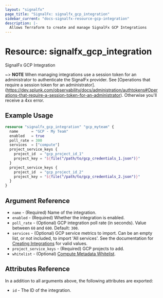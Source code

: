 ```yaml
---
layout: "signalfx"
page_title: "SignalFx: signalfx_gcp_integration"
sidebar_current: "docs-signalfx-resource-gcp-integration"
description: |-
  Allows Terraform to create and manage SignalFx GCP Integrations
---
```


# Resource: signalfx_gcp_integration

SignalFx GCP Integration

~> **NOTE** When managing integrations use a session token for an administrator to authenticate the SignalFx provider. See [Operations that require a session token for an administrator].(https://dev.splunk.com/observability/docs/administration/authtokens#Operations-that-require-a-session-token-for-an-administrator). Otherwise you'll receive a 4xx error.

## Example Usage

```tf
resource "signalfx_gcp_integration" "gcp_myteam" {
  name      = "GCP - My Team"
  enabled   = true
  poll_rate = 300
  services  = ["compute"]
  project_service_keys {
    project_id  = "gcp_project_id_1"
    project_key = "${file("/path/to/gcp_credentials_1.json")}"
  }
  project_service_keys {
    project_id  = "gcp_project_id_2"
    project_key = "${file("/path/to/gcp_credentials_2.json")}"
  }
}
```

## Argument Reference

* `name` - (Required) Name of the integration.
* `enabled` - (Required) Whether the integration is enabled.
* `poll_rate` - (Optional) GCP integration poll rate (in seconds). Value between `60` and `600`. Default: `300`.
* `services` - (Optional) GCP service metrics to import. Can be an empty list, or not included, to import 'All services'. See the documentation for [Creating Integrations](https://dev.splunk.com/observability/reference/api/integrations/latest#endpoint-create-integration) for valid values.
* `project_service_keys` - (Required) GCP projects to add.
* `whitelist` - (Optional) [Compute Metadata Whitelist](https://docs.splunk.com/Observability/infrastructure/navigators/gcp.html#compute-engine-instance).

## Attributes Reference

In a addition to all arguments above, the following attributes are exported:

* `id` - The ID of the integration.
